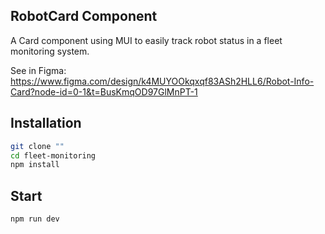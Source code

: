 ## RobotCard Component

A Card component using MUI to easily track robot status in a fleet monitoring system.

See in Figma: https://www.figma.com/design/k4MUYOOkqxqf83ASh2HLL6/Robot-Info-Card?node-id=0-1&t=BusKmqOD97GlMnPT-1

## Installation

```bash
git clone ""
cd fleet-monitoring
npm install
```

## Start

```bash
npm run dev
```

